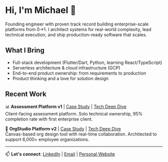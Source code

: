 # Hi, I'm Michael 👋

Founding engineer with proven track record building enterprise-scale platforms from 0→1. I architect systems for real-world complexity, lead technical execution, and ship production-ready software that scales.

## What I Bring
- Full-stack development (Flutter/Dart, Python, learning React/TypeScript)
- Serverless architecture & cloud infrastructure (GCP)
- End-to-end product ownership: from requirements to production
- Product thinking and a love for solution design

## Recent Work

📊 **Assessment Platform v1** | [Case Study](https://experienced-echinodon-231.notion.site/Case-Study-1-Assessment-Platform-MVP-294b502d0e3a809f8142e4b78171f6e7) | [Tech Deep Dive](https://experienced-echinodon-231.notion.site/Case-Study-1-Assessment-Platform-MVP-Tech-Deep-Dive-28db502d0e3a80aa9a12c88c7a4a274c)  
Client-facing assessment platform. Solo technical ownership, 95% completion rate with first enterprise client.

🎯 **OrgStudio Platform v2** | [Case Study](https://experienced-echinodon-231.notion.site/Case-Study-2-Enterprise-OrgStudio-Platform-294b502d0e3a80b5a9c0f2e8165d1cb9) | [Tech Deep Dive](https://experienced-echinodon-231.notion.site/Case-Study-2-OrgStudio-Tech-Deep-Dive-293b502d0e3a806d8fe4e60f803a8723)  
Canvas-based org design tool with real-time collaboration. Architected to support 6,000+ employee organizations.

---

📫 **Let's connect**: [LinkedIn](https://www.linkedin.com/in/michkwetzel/) | [Email](mailto:michkwetzel@gmail.com) | [Personal Website](https://mikewetzel.tech/)
